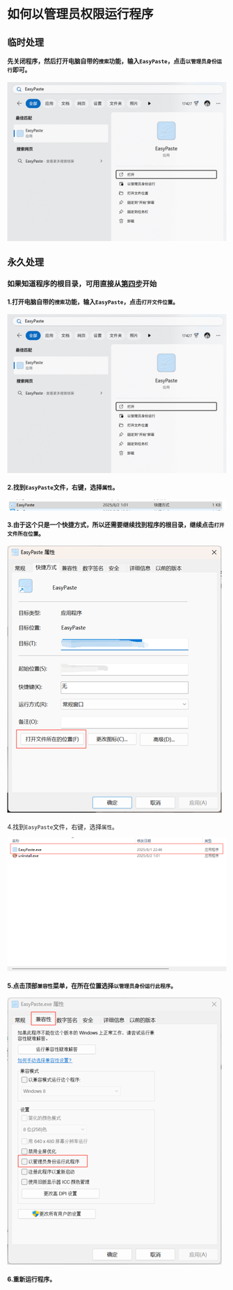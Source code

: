 # 如何以管理员权限运行程序
## 临时处理

#### 先关闭程序，然后打开电脑自带的`搜索`功能，输入`EasyPaste`，点击`以管理员身份运行`即可。
![img.png](img.png)
## 永久处理
### 如果知道程序的根目录，可用直接从[第四步](#section1)开始
#### 1.打开电脑自带的`搜索`功能，输入`EasyPaste`，点击`打开文件位置`。
![img.png](img.png)

#### 2.找到`EasyPaste`文件，右键，选择`属性`。
![img_1.png](img_1.png)

#### 3.由于这个只是一个快捷方式，所以还需要继续找到程序的根目录，继续点击`打开文件所在位置`。
![img_6.png](img_6.png)

#### <h4 id="section1"></h4> 4.找到`EasyPaste`文件，右键，选择`属性`。

![img_3.png](img_3.png)

#### 5.点击顶部`兼容性`菜单，在所在位置选择`以管理员身份运行此程序`。
![img_5.png](img_5.png)

#### 6.重新运行程序。